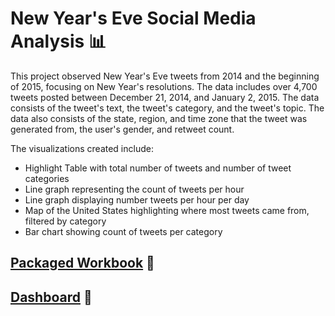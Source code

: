 # New Year's Eve Social Media Analysis 📊

This project observed New Year's Eve tweets from 2014 and the beginning of 2015, focusing on New Year's resolutions. The data includes over 4,700 tweets posted between December 21, 2014, and January 2, 2015. The data consists of the tweet's text, the tweet's category, and the tweet's topic. The data also consists of the state, region, and time zone that the tweet was generated from, the user's gender, and retweet count. 

The visualizations created include:
- Highlight Table with total number of tweets and number of tweet categories
- Line graph representing the count of tweets per hour
- Line graph displaying number tweets per hour per day
- Map of the United States highlighting where most tweets came from, filtered by category
- Bar chart showing count of tweets per category

## [Packaged Workbook](https://github.com/englands/Tableau/blob/main/Case%20Studies%20and%20Projects/Udemy/New%20Year's%20Eve%20Social%20Media%20Analysis/Social%20Media%20Analysis.twbx) 📔

## [Dashboard](https://github.com/englands/Tableau/blob/main/Case%20Studies%20and%20Projects/Udemy/New%20Year's%20Eve%20Social%20Media%20Analysis/New%20Year's%20Eve%20Social%20Media%20Analysis%20Dashboard.png) 📔
